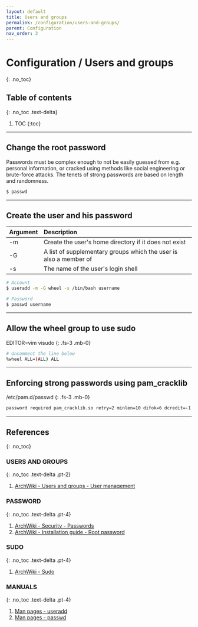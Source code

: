 ```yaml
---
layout: default
title: Users and groups
permalink: /configuration/users-and-groups/
parent: Configuration
nav_order: 3
---
```


# Configuration / Users and groups
{: .no_toc}

## Table of contents
{: .no_toc .text-delta}

1. TOC
{:toc}

---

## Change the root password

Passwords must be complex enough to not be easily guessed from e.g. personal information, or cracked using methods like social engineering or brute-force attacks. The tenets of strong passwords are based on length and randomness.

```bash
$ passwd
```

---

## Create the user and his password

| Argument       | Description                                                       |
| :------------- | :---------------------------------------------------------------- |
| -m             | Create the user's home directory if it does not exist             |
| -G             | A list of supplementary groups which the user is also a member of |
| -s             | The name of the user's login shell                                |

```bash
# Account
$ useradd -m -G wheel -s /bin/bash username

# Password
$ passwd username
```

---

## Allow the wheel group to use sudo

EDITOR=vim visudo
{: .fs-3 .mb-0}

```bash
# Uncomment the line below
%wheel ALL=(ALL) ALL
```

---

## Enforcing strong passwords using pam_cracklib

/etc/pam.d/passwd
{: .fs-3 .mb-0}

```bash
password required pam_cracklib.so retry=2 minlen=10 difok=6 dcredit=-1 ucredit=-1 ocredit=-1 lcredit=-1
```

---

## References
{: .no_toc}

### USERS AND GROUPS
{: .no_toc .text-delta .pt-2}

1. [ArchWiki - Users and groups - User management](https://wiki.archlinux.org/index.php/Users_and_groups#User_management)

### PASSWORD
{: .no_toc .text-delta .pt-4}

1. [ArchWiki - Security - Passwords](https://wiki.archlinux.org/index.php/Security#Passwords)
1. [ArchWiki - Installation guide - Root password](https://wiki.archlinux.org/index.php/Installation_guide#Root_password)

### SUDO
{: .no_toc .text-delta .pt-4}

1. [ArchWiki - Sudo](https://wiki.archlinux.org/index.php/Sudo)

### MANUALS
{: .no_toc .text-delta .pt-4}

1. [Man pages - useradd](https://jlk.fjfi.cvut.cz/arch/manpages/man/core/shadow/useradd.8.en)
1. [Man pages - passwd](https://jlk.fjfi.cvut.cz/arch/manpages/man/core/shadow/passwd.1.en)
